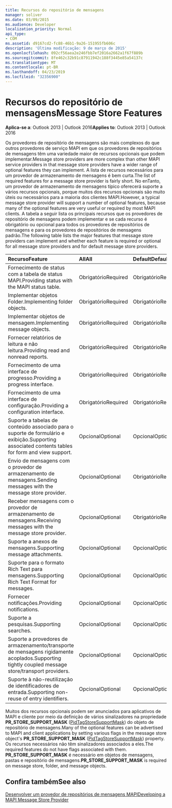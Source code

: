 ```yaml
---
title: Recursos do repositório de mensagens
manager: soliver
ms.date: 03/09/2015
ms.audience: Developer
localization_priority: Normal
api_type:
- COM
ms.assetid: d9167cd2-fc88-46b1-9a26-151955fb606c
description: 'Última modificação: 9 de março de 2015'
ms.openlocfilehash: 092cf56aea2e246fbb7ef2016a2662a1f67f889b
ms.sourcegitcommit: 8fe462c32b91c87911942c188f3445e85a54137c
ms.translationtype: MT
ms.contentlocale: pt-BR
ms.lasthandoff: 04/23/2019
ms.locfileid: "32356900"
---
```

# <a name="message-store-features"></a><span data-ttu-id="cd945-103">Recursos do repositório de mensagens</span><span class="sxs-lookup"><span data-stu-id="cd945-103">Message Store Features</span></span>

  
  
<span data-ttu-id="cd945-104">**Aplica-se a**: Outlook 2013 | Outlook 2016</span><span class="sxs-lookup"><span data-stu-id="cd945-104">**Applies to**: Outlook 2013 | Outlook 2016</span></span> 
  
<span data-ttu-id="cd945-105">Os provedores de repositório de mensagens são mais complexos do que outros provedores de serviço MAPI em que os provedores de repositórios de mensagens têm uma variedade maior de recursos opcionais que podem implementar.</span><span class="sxs-lookup"><span data-stu-id="cd945-105">Message store providers are more complex than other MAPI service providers in that message store providers have a wider range of optional features they can implement.</span></span> <span data-ttu-id="cd945-106">A lista de recursos necessários para um provedor de armazenamento de mensagens é bem curta.</span><span class="sxs-lookup"><span data-stu-id="cd945-106">The list of required features for a message store provider is fairly short.</span></span> <span data-ttu-id="cd945-107">No enTanto, um provedor de armazenamento de mensagens típico oferecerá suporte a vários recursos opcionais, porque muitos dos recursos opcionais são muito úteis ou necessários para a maioria dos clientes MAPI.</span><span class="sxs-lookup"><span data-stu-id="cd945-107">However, a typical message store provider will support a number of optional features, because many of the optional features are very useful or required by most MAPI clients.</span></span> <span data-ttu-id="cd945-108">A tabela a seguir lista os principais recursos que os provedores de repositório de mensagens podem implementar e se cada recurso é obrigatório ou opcional para todos os provedores de repositórios de mensagens e para os provedores de repositórios de mensagens padrão.</span><span class="sxs-lookup"><span data-stu-id="cd945-108">The following table lists the major features that message store providers can implement and whether each feature is required or optional for all message store providers and for default message store providers.</span></span>
  
|<span data-ttu-id="cd945-109">**Recurso**</span><span class="sxs-lookup"><span data-stu-id="cd945-109">**Feature**</span></span>|<span data-ttu-id="cd945-110">**All**</span><span class="sxs-lookup"><span data-stu-id="cd945-110">**All**</span></span>|<span data-ttu-id="cd945-111">**Default**</span><span class="sxs-lookup"><span data-stu-id="cd945-111">**Default**</span></span>|
|:-----|:-----|:-----|
|<span data-ttu-id="cd945-112">Fornecimento de status com a tabela de status MAPI.</span><span class="sxs-lookup"><span data-stu-id="cd945-112">Providing status with the MAPI status table.</span></span>  <br/> |<span data-ttu-id="cd945-113">Obrigatório</span><span class="sxs-lookup"><span data-stu-id="cd945-113">Required</span></span>  <br/> |<span data-ttu-id="cd945-114">Obrigatório</span><span class="sxs-lookup"><span data-stu-id="cd945-114">Required</span></span>  <br/> |
|<span data-ttu-id="cd945-115">Implementar objetos Folder.</span><span class="sxs-lookup"><span data-stu-id="cd945-115">Implementing folder objects.</span></span>  <br/> |<span data-ttu-id="cd945-116">Obrigatório</span><span class="sxs-lookup"><span data-stu-id="cd945-116">Required</span></span>  <br/> |<span data-ttu-id="cd945-117">Obrigatório</span><span class="sxs-lookup"><span data-stu-id="cd945-117">Required</span></span>  <br/> |
|<span data-ttu-id="cd945-118">Implementar objetos de mensagem.</span><span class="sxs-lookup"><span data-stu-id="cd945-118">Implementing message objects.</span></span>  <br/> |<span data-ttu-id="cd945-119">Obrigatório</span><span class="sxs-lookup"><span data-stu-id="cd945-119">Required</span></span>  <br/> |<span data-ttu-id="cd945-120">Obrigatório</span><span class="sxs-lookup"><span data-stu-id="cd945-120">Required</span></span>  <br/> |
|<span data-ttu-id="cd945-121">Fornecer relatórios de leitura e não leitura.</span><span class="sxs-lookup"><span data-stu-id="cd945-121">Providing read and nonread reports.</span></span>  <br/> |<span data-ttu-id="cd945-122">Obrigatório</span><span class="sxs-lookup"><span data-stu-id="cd945-122">Required</span></span>  <br/> |<span data-ttu-id="cd945-123">Obrigatório</span><span class="sxs-lookup"><span data-stu-id="cd945-123">Required</span></span>  <br/> |
|<span data-ttu-id="cd945-124">Fornecimento de uma interface de progresso.</span><span class="sxs-lookup"><span data-stu-id="cd945-124">Providing a progress interface.</span></span>  <br/> |<span data-ttu-id="cd945-125">Obrigatório</span><span class="sxs-lookup"><span data-stu-id="cd945-125">Required</span></span>  <br/> |<span data-ttu-id="cd945-126">Obrigatório</span><span class="sxs-lookup"><span data-stu-id="cd945-126">Required</span></span>  <br/> |
|<span data-ttu-id="cd945-127">Fornecimento de uma interface de configuração.</span><span class="sxs-lookup"><span data-stu-id="cd945-127">Providing a configuration interface.</span></span>  <br/> |<span data-ttu-id="cd945-128">Obrigatório</span><span class="sxs-lookup"><span data-stu-id="cd945-128">Required</span></span>  <br/> |<span data-ttu-id="cd945-129">Obrigatório</span><span class="sxs-lookup"><span data-stu-id="cd945-129">Required</span></span>  <br/> |
|<span data-ttu-id="cd945-130">Suporte a tabelas de conteúdo associado para o suporte de formulário e exibição.</span><span class="sxs-lookup"><span data-stu-id="cd945-130">Supporting associated contents tables for form and view support.</span></span>  <br/> |<span data-ttu-id="cd945-131">Opcional</span><span class="sxs-lookup"><span data-stu-id="cd945-131">Optional</span></span>  <br/> |<span data-ttu-id="cd945-132">Opcional</span><span class="sxs-lookup"><span data-stu-id="cd945-132">Optional</span></span>  <br/> |
|<span data-ttu-id="cd945-133">Envio de mensagens com o provedor de armazenamento de mensagens.</span><span class="sxs-lookup"><span data-stu-id="cd945-133">Sending messages with the message store provider.</span></span>  <br/> |<span data-ttu-id="cd945-134">Opcional</span><span class="sxs-lookup"><span data-stu-id="cd945-134">Optional</span></span>  <br/> |<span data-ttu-id="cd945-135">Obrigatório</span><span class="sxs-lookup"><span data-stu-id="cd945-135">Required</span></span>  <br/> |
|<span data-ttu-id="cd945-136">Receber mensagens com o provedor de armazenamento de mensagens.</span><span class="sxs-lookup"><span data-stu-id="cd945-136">Receiving messages with the message store provider.</span></span>  <br/> |<span data-ttu-id="cd945-137">Opcional</span><span class="sxs-lookup"><span data-stu-id="cd945-137">Optional</span></span>  <br/> |<span data-ttu-id="cd945-138">Obrigatório</span><span class="sxs-lookup"><span data-stu-id="cd945-138">Required</span></span>  <br/> |
|<span data-ttu-id="cd945-139">Suporte a anexos de mensagens.</span><span class="sxs-lookup"><span data-stu-id="cd945-139">Supporting message attachments.</span></span>  <br/> |<span data-ttu-id="cd945-140">Opcional</span><span class="sxs-lookup"><span data-stu-id="cd945-140">Optional</span></span>  <br/> |<span data-ttu-id="cd945-141">Opcional</span><span class="sxs-lookup"><span data-stu-id="cd945-141">Optional</span></span>  <br/> |
|<span data-ttu-id="cd945-142">Suporte para o formato Rich Text para mensagens.</span><span class="sxs-lookup"><span data-stu-id="cd945-142">Supporting Rich Text Format for messages.</span></span>  <br/> |<span data-ttu-id="cd945-143">Opcional</span><span class="sxs-lookup"><span data-stu-id="cd945-143">Optional</span></span>  <br/> |<span data-ttu-id="cd945-144">Opcional</span><span class="sxs-lookup"><span data-stu-id="cd945-144">Optional</span></span>  <br/> |
|<span data-ttu-id="cd945-145">Fornecer notificações.</span><span class="sxs-lookup"><span data-stu-id="cd945-145">Providing notifications.</span></span>  <br/> |<span data-ttu-id="cd945-146">Opcional</span><span class="sxs-lookup"><span data-stu-id="cd945-146">Optional</span></span>  <br/> |<span data-ttu-id="cd945-147">Opcional</span><span class="sxs-lookup"><span data-stu-id="cd945-147">Optional</span></span>  <br/> |
|<span data-ttu-id="cd945-148">Suporte a pesquisas.</span><span class="sxs-lookup"><span data-stu-id="cd945-148">Supporting searches.</span></span>  <br/> |<span data-ttu-id="cd945-149">Opcional</span><span class="sxs-lookup"><span data-stu-id="cd945-149">Optional</span></span>  <br/> |<span data-ttu-id="cd945-150">Opcional</span><span class="sxs-lookup"><span data-stu-id="cd945-150">Optional</span></span>  <br/> |
|<span data-ttu-id="cd945-151">Suporte a provedores de armazenamento/transporte de mensagens rigidamente acoplados.</span><span class="sxs-lookup"><span data-stu-id="cd945-151">Supporting tightly coupled message store/transport providers.</span></span>  <br/> |<span data-ttu-id="cd945-152">Opcional</span><span class="sxs-lookup"><span data-stu-id="cd945-152">Optional</span></span>  <br/> |<span data-ttu-id="cd945-153">Opcional</span><span class="sxs-lookup"><span data-stu-id="cd945-153">Optional</span></span>  <br/> |
|<span data-ttu-id="cd945-154">Suporte à não-reutilização de identificadores de entrada.</span><span class="sxs-lookup"><span data-stu-id="cd945-154">Supporting non-reuse of entry identifiers.</span></span>  <br/> |<span data-ttu-id="cd945-155">Opcional</span><span class="sxs-lookup"><span data-stu-id="cd945-155">Optional</span></span>  <br/> |<span data-ttu-id="cd945-156">Opcional</span><span class="sxs-lookup"><span data-stu-id="cd945-156">Optional</span></span>  <br/> |
   
<span data-ttu-id="cd945-157">Muitos dos recursos opcionais podem ser anunciados para aplicativos de MAPI e cliente por meio da definição de vários sinalizadores na propriedade **PR_STORE_SUPPORT_MASK** ([PidTagStoreSupportMask](pidtagstoresupportmask-canonical-property.md)) do objeto de repositório de mensagens.</span><span class="sxs-lookup"><span data-stu-id="cd945-157">Many of the optional features can be advertised to MAPI and client applications by setting various flags in the message store object's **PR_STORE_SUPPORT_MASK** ([PidTagStoreSupportMask](pidtagstoresupportmask-canonical-property.md)) property.</span></span> <span data-ttu-id="cd945-158">Os recursos necessários não têm sinalizadores associados a eles.</span><span class="sxs-lookup"><span data-stu-id="cd945-158">The required features do not have flags associated with them.</span></span> <span data-ttu-id="cd945-159">**PR_STORE_SUPPORT_MASK** é necessário em objetos de mensagens, pastas e repositório de mensagens.</span><span class="sxs-lookup"><span data-stu-id="cd945-159">**PR_STORE_SUPPORT_MASK** is required on message store, folder, and message objects.</span></span> 
  
## <a name="see-also"></a><span data-ttu-id="cd945-160">Confira também</span><span class="sxs-lookup"><span data-stu-id="cd945-160">See also</span></span>



[<span data-ttu-id="cd945-161">Desenvolver um provedor de repositórios de mensagens MAPI</span><span class="sxs-lookup"><span data-stu-id="cd945-161">Developing a MAPI Message Store Provider</span></span>](developing-a-mapi-message-store-provider.md)

